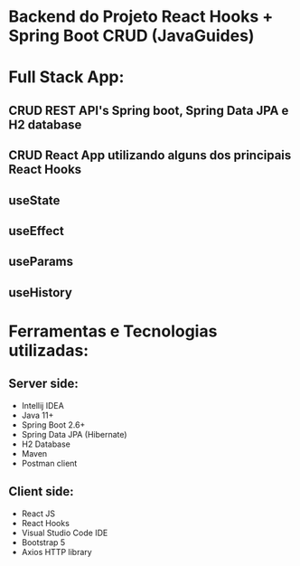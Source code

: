 # Backend do Projeto React Hooks + Spring Boot CRUD (JavaGuides) 

# Full Stack App:

## CRUD REST API's Spring boot, Spring Data JPA e H2 database

## CRUD React App utilizando alguns dos principais React Hooks

## useState

## useEffect

## useParams

## useHistory

# Ferramentas e Tecnologias utilizadas: 

## Server side:

 - Intellij IDEA
 - Java 11+
 - Spring Boot 2.6+
 - Spring Data JPA (Hibernate)
 - H2 Database
 - Maven
 - Postman client
 
 ## Client side:
 - React JS
 - React Hooks
 - Visual Studio Code IDE
 - Bootstrap 5
 - Axios HTTP library
